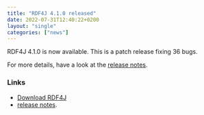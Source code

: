 ```yaml
---
title: "RDF4J 4.1.0 released"
date: 2022-07-31T12:40:22+0200
layout: "single"
categories: ["news"]
---
```

RDF4J 4.1.0 is now available. This is a patch release fixing 36 bugs.

For more details, have a look at the [release notes](/release-notes/4.1.0).
<!--more-->
### Links

- [Download RDF4J](/download/)
- [release notes](/release-notes/4.1.0).
